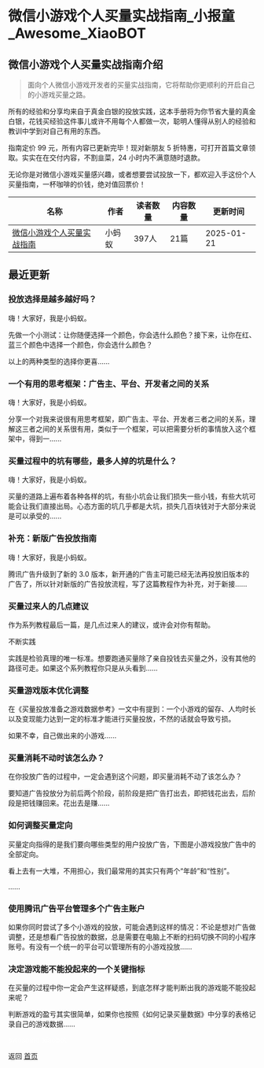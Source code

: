 # 微信小游戏个人买量实战指南_小报童_Awesome_XiaoBOT

## 微信小游戏个人买量实战指南介绍
> 面向个人微信小游戏开发者的买量实战指南，它将帮助你更顺利的开启自己的小游戏买量之路。    
    
所有的经验和分享均来自于真金白银的投放实践，这本手册将为你节省大量的真金白银，花钱买经验这件事儿或许不用每个人都做一次，聪明人懂得从别人的经验和教训中学到对自己有用的东西。    
    
指南定价 99 元，所有内容已更新完毕！现对新朋友 5 折特惠，可打开首篇文章领取。实实在在交付内容，不割韭菜，24 小时内不满意随时退款。    
    
无论你是对微信小游戏买量感兴趣，或者想要尝试投放一下，都欢迎入手这份个人买量指南，一杯咖啡的价钱，绝对值回票价！  
  


|名称|作者|读者数量|内容数量|更新时间|
|---|---|---|---|---|
|[微信小游戏个人买量实战指南](https://xiaobot.net/p/wxminigamemlsz?refer=0b133df9-27dc-423b-8101-639049001c13)|小蚂蚁|397人|21篇|2025-01-21|

## 最近更新
### 投放选择是越多越好吗？

嗨！大家好，我是小蚂蚁。

先做一个小测试：让你随便选择一个颜色，你会选什么颜色？接下来，让你在红、蓝三个颜色中选择一个颜色，你会选什么颜色？

以上的两种类型的选择你更喜......

### 一个有用的思考框架：广告主、平台、开发者之间的关系

嗨！大家好，我是小蚂蚁。

分享一个对我来说很有用思考框架，即广告主、平台、开发者三者之间的关系，理解这三者之间的关系很有用，类似于一个框架，可以把需要分析的事情放入这个框架中，得到一......

### 买量过程中的坑有哪些，最多人掉的坑是什么？

嗨！大家好，我是小蚂蚁。

买量的道路上遍布着各种各样的坑，有些小坑会让我们损失一些小钱，有些大坑可能会让我们直接出局。心态方面的坑几乎都是大坑，损失几百块钱对于大部分来说是可以承受的......

### 补充：新版广告投放指南

嗨！大家好，我是小蚂蚁。

腾讯广告升级到了新的 3.0 版本，新开通的广告主可能已经无法再投放旧版本的广告了，所以针对新版的广告投放流程，写了这篇教程作为补充，对于新接......

### 买量过来人的几点建议

作为系列教程最后一篇，是几点过来人的建议，或许会对你有帮助。

不断实践

实践是检验真理的唯一标准。想要跑通买量除了亲自投钱去买量之外，没有其他的路径可走。如果这个系列教程你只是从头看到......

### 买量游戏版本优化调整

在《买量投放准备之游戏数据参考》一文中有提到：一个小游戏的留存、人均时长以及变现能力达到一定的标准才能进行买量投放，不然的话就会导致亏损。

如果不幸，自己做出来的小游戏......

### 买量消耗不动时该怎么办？

在你投放广告的过程中，一定会遇到这个问题，即买量消耗不动了该怎么办？

要知道广告投放分为前后两个阶段，前阶段是把广告打出去，即把钱花出去，后阶段是把钱赚回来。花出去是赚......

### 如何调整买量定向

买量定向指得的是我们要向哪些类型的用户投放广告，下图是小游戏投放广告中的全部定向。

看上去有一大堆，不用担心，我们最常用的其实只有两个“年龄”和“性别”。

......

### 使用腾讯广告平台管理多个广告主账户

如果你同时尝试了多个小游戏的投放，可能会遇到这样的情况：不论是想对广告做调整，还是想看广告投放的数据，总是需要在电脑上不断的扫码切换不同的小程序账号。有没有一个统一的平台可以管理所有的小游戏投放......

### 决定游戏能不能投起来的一个关键指标

在买量的过程中你一定会产生这样疑惑，到底怎样才能判断出我的游戏能不能投起来呢？

判断游戏的盈亏其实很简单，如果你也按照《如何记录买量数据》中分享的表格记录自己的游戏数据......


<a href="https://github.com/Reno9527/awesome-xiaobot" style="color: white; text-decoration: none;">awesome-xiaobot</a>

返回 [首页](../README.md)
